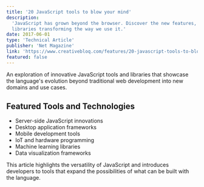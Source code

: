```yaml
---
title: '20 JavaScript tools to blow your mind'
description:
  'JavaScript has grown beyond the browser. Discover the new features, tools and
  libraries transforming the way we use it.'
date: 2017-06-01
type: 'Technical Article'
publisher: 'Net Magazine'
link: 'https://www.creativebloq.com/features/20-javascript-tools-to-blow-your-mind'
featured: false
---
```


An exploration of innovative JavaScript tools and libraries that showcase the
language's evolution beyond traditional web development into new domains and use
cases.

## Featured Tools and Technologies

- Server-side JavaScript innovations
- Desktop application frameworks
- Mobile development tools
- IoT and hardware programming
- Machine learning libraries
- Data visualization frameworks

This article highlights the versatility of JavaScript and introduces developers
to tools that expand the possibilities of what can be built with the language.
